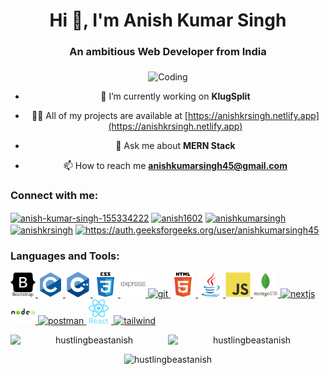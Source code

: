 <div style="text-align: center;">
  <h1 align="center">Hi 👋, I'm Anish Kumar Singh</h1>
  <h3 align="center">An ambitious Web Developer from India</h3>

  <img align="middle" alt="Coding" width="1200" height="300" src="https://media2.giphy.com/media/qgQUggAC3Pfv687qPC/giphy.gif?cid=ecf05e47xssgmzyj5ri709hzqsvd0ki9fsr22zpr89as44d9&rid=giphy.gif&ct=g">  
  
  - 🔭 I’m currently working on **KlugSplit**

  - 👨‍💻 All of my projects are available at [https://anishkrsingh.netlify.app](https://anishkrsingh.netlify.app)

  - 💬 Ask me about **MERN Stack**

  - 📫 How to reach me **anishkumarsingh45@gmail.com**

  <h3 align="left">Connect with me:</h3>
  <p align="left">
    <a href="https://linkedin.com/in/anish-kumar-singh-155334222" target="blank"><img align="center" src="https://raw.githubusercontent.com/rahuldkjain/github-profile-readme-generator/master/src/images/icons/Social/linked-in-alt.svg" alt="anish-kumar-singh-155334222" height="30" width="40" /></a>
    <a href="https://www.codechef.com/users/anish1602" target="blank"><img align="center" src="https://cdn.jsdelivr.net/npm/simple-icons@3.1.0/icons/codechef.svg" alt="anish1602" height="30" width="40" /></a>
    <a href="https://codeforces.com/profile/anishkumarsingh" target="blank"><img align="center" src="https://raw.githubusercontent.com/rahuldkjain/github-profile-readme-generator/master/src/images/icons/Social/codeforces.svg" alt="anishkumarsingh" height="30" width="40" /></a>
    <a href="https://www.leetcode.com/anishkrsingh" target="blank"><img align="center" src="https://raw.githubusercontent.com/rahuldkjain/github-profile-readme-generator/master/src/images/icons/Social/leet-code.svg" alt="anishkrsingh" height="30" width="40" /></a>
    <a href="https://auth.geeksforgeeks.org/user/https://auth.geeksforgeeks.org/user/anishkumarsingh45" target="blank"><img align="center" src="https://raw.githubusercontent.com/rahuldkjain/github-profile-readme-generator/master/src/images/icons/Social/geeks-for-geeks.svg" alt="https://auth.geeksforgeeks.org/user/anishkumarsingh45" height="30" width="40" /></a>
  </p>

  <h3 align="left">Languages and Tools:</h3>
  <p align="left"> 
    <a href="https://getbootstrap.com" target="_blank" rel="noreferrer"> <img src="https://raw.githubusercontent.com/devicons/devicon/master/icons/bootstrap/bootstrap-plain-wordmark.svg" alt="bootstrap" width="40" height="40"/> </a>
    <a href="https://www.cprogramming.com/" target="_blank" rel="noreferrer"> <img src="https://raw.githubusercontent.com/devicons/devicon/master/icons/c/c-original.svg" alt="c" width="40" height="40"/> </a>
    <a href="https://www.w3schools.com/cpp/" target="_blank" rel="noreferrer"> <img src="https://raw.githubusercontent.com/devicons/devicon/master/icons/cplusplus/cplusplus-original.svg" alt="cplusplus" width="40" height="40"/> </a>
    <a href="https://www.w3schools.com/css/" target="_blank" rel="noreferrer"> <img src="https://raw.githubusercontent.com/devicons/devicon/master/icons/css3/css3-original-wordmark.svg" alt="css3" width="40" height="40"/> </a>
    <a href="https://expressjs.com" target="_blank" rel="noreferrer"> <img src="https://raw.githubusercontent.com/devicons/devicon/master/icons/express/express-original-wordmark.svg" alt="express" width="40" height="40"/> </a>
    <a href="https://git-scm.com/" target="_blank" rel="noreferrer"> <img src="https://www.vectorlogo.zone/logos/git-scm/git-scm-icon.svg" alt="git" width="40" height="40"/> </a>
    <a href="https://www.w3.org/html/" target="_blank" rel="noreferrer"> <img src="https://raw.githubusercontent.com/devicons/devicon/master/icons/html5/html5-original-wordmark.svg" alt="html5" width="40" height="40"/> </a>
    <a href="https://www.java.com" target="_blank" rel="noreferrer"> <img src="https://raw.githubusercontent.com/devicons/devicon/master/icons/java/java-original.svg" alt="java" width="40" height="40"/> </a>
    <a href="https://developer.mozilla.org/en-US/docs/Web/JavaScript" target="_blank" rel="noreferrer"> <img src="https://raw.githubusercontent.com/devicons/devicon/master/icons/javascript/javascript-original.svg" alt="javascript" width="40" height="40"/> </a>
    <a href="https://www.mongodb.com/" target="_blank" rel="noreferrer"> <img src="https://raw.githubusercontent.com/devicons/devicon/master/icons/mongodb/mongodb-original-wordmark.svg" alt="mongodb" width="40" height="40"/> </a>
    <a href="https://nextjs.org/" target="_blank" rel="noreferrer"> <img src="https://cdn.worldvectorlogo.com/logos/nextjs-2.svg" alt="nextjs" width="40" height="40"/> </a>
    <a href="https://nodejs.org" target="_blank" rel="noreferrer"> <img src="https://raw.githubusercontent.com/devicons/devicon/master/icons/nodejs/nodejs-original-wordmark.svg" alt="nodejs" width="40" height="40"/> </a>
    <a href="https://postman.com" target="_blank" rel="noreferrer"> <img src="https://www.vectorlogo.zone/logos/getpostman/getpostman-icon.svg" alt="postman" width="40" height="40"/> </a>
    <a href="https://reactjs.org/" target="_blank" rel="noreferrer"> <img src="https://raw.githubusercontent.com/devicons/devicon/master/icons/react/react-original-wordmark.svg" alt="react" width="40" height="40"/> </a>
    <a href="https://tailwindcss.com/" target="_blank" rel="noreferrer"> <img src="https://www.vectorlogo.zone/logos/tailwindcss/tailwindcss-icon.svg" alt="tailwind" width="40" height="40"/> </a>
  </p>

  <div style="display: flex; justify-content: space-between;">
    <img align="center" src="https://github-readme-stats.vercel.app/api/top-langs?username=hustlingbeastanish&show_icons=true&locale=en&layout=compact" alt="hustlingbeastanish" style="width: 50%;">
    <img align="center" src="https://github-readme-stats.vercel.app/api?username=hustlingbeastanish&show_icons=true&locale=en" alt="hustlingbeastanish" style="width: 50%;;">
  </div>

  <p align="center"><img src="https://github-readme-streak-stats.herokuapp.com/?user=hustlingbeastanish" alt="hustlingbeastanish" /></p>
</div>
